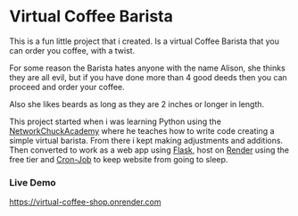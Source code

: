 # Virtual Coffee Barista

This is a fun little project that i created. Is a virtual Coffee Barista that you can order you coffee, with a twist.

For some reason the Barista hates anyone with the name Alison, she thinks they are all evil, but if you have done more than 4 good deeds then you can proceed and order your coffee.

Also she likes beards as long as they are 2 inches or longer in length.

This project started when i was learning Python using the [NetworkChuckAcademy](https://learn.networkchuck.com/)  where he teaches how to write code creating a simple virtual barista. From there i kept making adjustments and additions. Then converted to work as a web app using [Flask](https://flask.palletsprojects.com/en/3.0.x/), host on [Render](https://render.com) using the free tier and [Cron-Job](https://cron-job.org/en/) to keep website from going to sleep.

### Live Demo
https://virtual-coffee-shop.onrender.com
